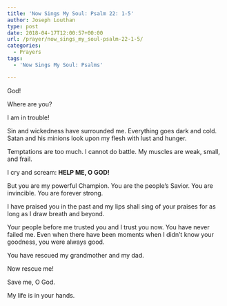 ```yaml
---
title: 'Now Sings My Soul: Psalm 22: 1-5'
author: Joseph Louthan
type: post
date: 2018-04-17T12:00:57+00:00
url: /prayer/now_sings_my_soul-psalm-22-1-5/
categories:
  - Prayers
tags:
  - 'Now Sings My Soul: Psalms'

---
```

God!

Where are you?

I am in trouble!

Sin and wickedness have surrounded me. Everything goes dark and cold. Satan and his minions look upon my flesh with lust and hunger.

Temptations are too much. I cannot do battle. My muscles are weak, small, and frail.

I cry and scream: **HELP ME, O GOD!**

But you are my powerful Champion. You are the people’s Savior. You are invincible. You are forever strong.

I have praised you in the past and my lips shall sing of your praises for as long as I draw breath and beyond.

Your people before me trusted you and I trust you now. You have never failed me. Even when there have been moments when I didn’t know your goodness, you were always good.

You have rescued my grandmother and my dad.

Now rescue me! 

Save me, O God.

My life is in your hands.